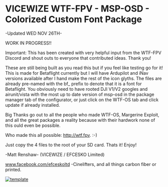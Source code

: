 # VICEWIZE WTF-FPV - MSP-OSD - Colorized Custom Font Package 

-Updated WED NOV 26TH-


WORK IN PROGRESS!!

Important: This has been created with very helpful input from the WTF-FPV Discord and shout outs to everyone that contributed ideas. Thank you!

These are still being built as you read this but if you feel like testing go for it! This is made for Betaflight currently but I will have Ardupilot and iNav versions available after I hand make the rest of the icon glyths. The files are already pre-named with the bf_ prefix to denote that it is a font for Betaflight. You obviously need to have rooted DJI V1/V2 googles and airunit/vista with the most up to date version of msp-osd in the package manager tab of the configurator, or just click on the WTF-OS tab and click update if already installed. 

Big Thanks go out to all the people who made WTF-OS, Margerine Exploit, and all the great packages a reality because with their hardwork none of this ould even be possible.

Who made this all possible: http://wtf.fpv.   :-)

Just copy the 4 files to the root of your SD card. Thats it! Enjoy!

-Matt Renshaw- (VICEWIZE / EFCESKO Limited)

www.facebook.com/efceskoltd -Cinelifters, and all things carbon fiber or printed.


<a href="https://ibb.co/JymLjbc"><img src="https://i.ibb.co/CMmdKXw/template.png" alt="template" border="0"></a>

